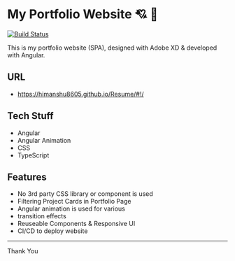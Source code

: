 # My Portfolio Website :cupid: :sparkling_heart:

[![Build Status](https://travis-ci.org/Himanshu/Himanshu.github.io.svg?branch=development)](https://travis-ci.org/Himanshu/Himanshu.github.io)

This is my portfolio website (SPA), designed with Adobe XD & developed with Angular.

## URL

* [https://himanshu8605.github.io/Resume/#!/ ](https://himanshu8605.github.io/Resume/#!/) 

## Tech Stuff
- Angular 
- Angular Animation 
- CSS 
- TypeScript

## Features

* No 3rd party CSS library or component is used
* Filtering Project Cards in Portfolio Page
* Angular animation is used for various 
*  transition effects
* Reuseable Components & Responsive UI
* CI/CD to deploy website

----------
Thank You
